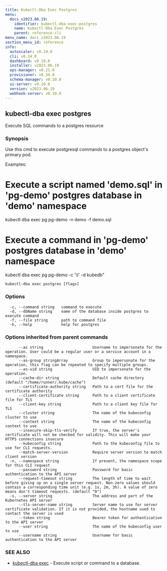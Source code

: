 ```yaml
---
title: Kubectl-Dba Exec Postgres
menu:
  docs_v2023.06.19:
    identifier: kubectl-dba-exec-postgres
    name: Kubectl-Dba Exec Postgres
    parent: reference-cli
menu_name: docs_v2023.06.19
section_menu_id: reference
info:
  autoscaler: v0.19.0
  cli: v0.34.0
  dashboard: v0.10.0
  installer: v2023.06.19
  ops-manager: v0.21.0
  provisioner: v0.34.0
  schema-manager: v0.10.0
  ui-server: v0.10.0
  version: v2023.06.19
  webhook-server: v0.10.0
---
```


## kubectl-dba exec postgres

Execute SQL commands to a postgres resource

### Synopsis

Use this cmd to execute postgresql commands to a postgres object's primary pod.

Examples:
  # Execute a script named 'demo.sql' in 'pg-demo' postgres database in 'demo' namespace
  kubectl dba exec pg pg-demo -n demo -f demo.sql

  # Execute a command in 'pg-demo' postgres database in 'demo' namespace
  kubectl dba exec pg pg-demo -c '\l' -d kubedb"
				

```
kubectl-dba exec postgres [flags]
```

### Options

```
  -c, --command string   command to execute
  -d, --dbName string    name of the database inside postgres to execute command
  -f, --file string      path to command file
  -h, --help             help for postgres
```

### Options inherited from parent commands

```
      --as string                      Username to impersonate for the operation. User could be a regular user or a service account in a namespace.
      --as-group stringArray           Group to impersonate for the operation, this flag can be repeated to specify multiple groups.
      --as-uid string                  UID to impersonate for the operation.
      --cache-dir string               Default cache directory (default "/home/runner/.kube/cache")
      --certificate-authority string   Path to a cert file for the certificate authority
      --client-certificate string      Path to a client certificate file for TLS
      --client-key string              Path to a client key file for TLS
      --cluster string                 The name of the kubeconfig cluster to use
      --context string                 The name of the kubeconfig context to use
      --insecure-skip-tls-verify       If true, the server's certificate will not be checked for validity. This will make your HTTPS connections insecure
      --kubeconfig string              Path to the kubeconfig file to use for CLI requests.
      --match-server-version           Require server version to match client version
  -n, --namespace string               If present, the namespace scope for this CLI request
      --password string                Password for basic authentication to the API server
      --request-timeout string         The length of time to wait before giving up on a single server request. Non-zero values should contain a corresponding time unit (e.g. 1s, 2m, 3h). A value of zero means don't timeout requests. (default "0")
  -s, --server string                  The address and port of the Kubernetes API server
      --tls-server-name string         Server name to use for server certificate validation. If it is not provided, the hostname used to contact the server is used
      --token string                   Bearer token for authentication to the API server
      --user string                    The name of the kubeconfig user to use
      --username string                Username for basic authentication to the API server
```

### SEE ALSO

* [kubectl-dba exec](/docs/v2023.06.19/reference/cli/kubectl-dba_exec)	 - Execute script or command to a database.

